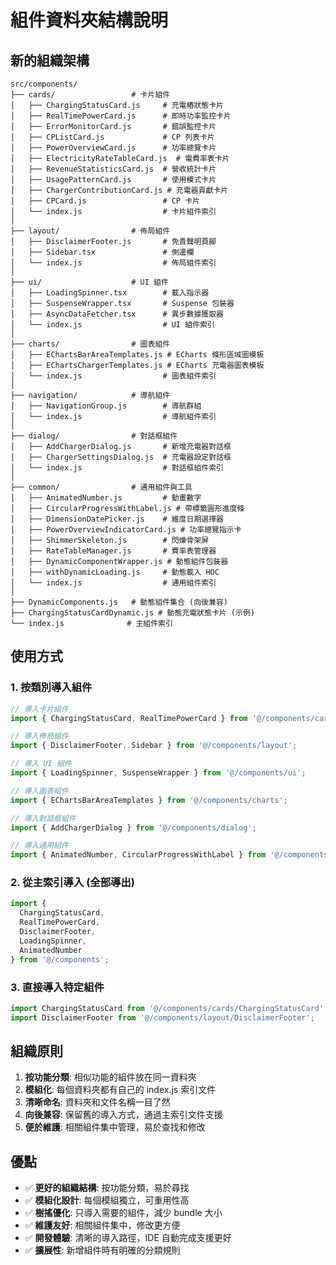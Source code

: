# 組件資料夾結構說明

## 新的組織架構

```
src/components/
├── cards/                 # 卡片組件
│   ├── ChargingStatusCard.js     # 充電樁狀態卡片
│   ├── RealTimePowerCard.js      # 即時功率監控卡片
│   ├── ErrorMonitorCard.js       # 錯誤監控卡片
│   ├── CPListCard.js             # CP 列表卡片
│   ├── PowerOverviewCard.js      # 功率總覽卡片
│   ├── ElectricityRateTableCard.js  # 電費率表卡片
│   ├── RevenueStatisticsCard.js  # 營收統計卡片
│   ├── UsagePatternCard.js       # 使用模式卡片
│   ├── ChargerContributionCard.js # 充電器貢獻卡片
│   ├── CPCard.js                 # CP 卡片
│   └── index.js                  # 卡片組件索引
│
├── layout/                # 佈局組件
│   ├── DisclaimerFooter.js       # 免責聲明頁腳
│   ├── Sidebar.tsx               # 側邊欄
│   └── index.js                  # 佈局組件索引
│
├── ui/                    # UI 組件
│   ├── LoadingSpinner.tsx        # 載入指示器
│   ├── SuspenseWrapper.tsx       # Suspense 包裝器
│   ├── AsyncDataFetcher.tsx      # 異步數據獲取器
│   └── index.js                  # UI 組件索引
│
├── charts/                # 圖表組件
│   ├── EChartsBarAreaTemplates.js # ECharts 條形區域圖模板
│   ├── EChartsChargerTemplates.js # ECharts 充電器圖表模板
│   └── index.js                  # 圖表組件索引
│
├── navigation/            # 導航組件
│   ├── NavigationGroup.js        # 導航群組
│   └── index.js                  # 導航組件索引
│
├── dialog/                # 對話框組件
│   ├── AddChargerDialog.js       # 新增充電器對話框
│   ├── ChargerSettingsDialog.js  # 充電器設定對話框
│   └── index.js                  # 對話框組件索引
│
├── common/                # 通用組件與工具
│   ├── AnimatedNumber.js         # 動畫數字
│   ├── CircularProgressWithLabel.js # 帶標籤圓形進度條
│   ├── DimensionDatePicker.js    # 維度日期選擇器
│   ├── PowerOverviewIndicatorCard.js # 功率總覽指示卡
│   ├── ShimmerSkeleton.js        # 閃爍骨架屏
│   ├── RateTableManager.js       # 費率表管理器
│   ├── DynamicComponentWrapper.js # 動態組件包裝器
│   ├── withDynamicLoading.js     # 動態載入 HOC
│   └── index.js                  # 通用組件索引
│
├── DynamicComponents.js   # 動態組件集合 (向後兼容)
├── ChargingStatusCardDynamic.js # 動態充電狀態卡片 (示例)
└── index.js              # 主組件索引
```

## 使用方式

### 1. 按類別導入組件

```jsx
// 導入卡片組件
import { ChargingStatusCard, RealTimePowerCard } from '@/components/cards';

// 導入佈局組件
import { DisclaimerFooter, Sidebar } from '@/components/layout';

// 導入 UI 組件
import { LoadingSpinner, SuspenseWrapper } from '@/components/ui';

// 導入圖表組件
import { EChartsBarAreaTemplates } from '@/components/charts';

// 導入對話框組件
import { AddChargerDialog } from '@/components/dialog';

// 導入通用組件
import { AnimatedNumber, CircularProgressWithLabel } from '@/components/common';
```

### 2. 從主索引導入 (全部導出)

```jsx
import { 
  ChargingStatusCard, 
  RealTimePowerCard,
  DisclaimerFooter,
  LoadingSpinner,
  AnimatedNumber
} from '@/components';
```

### 3. 直接導入特定組件

```jsx
import ChargingStatusCard from '@/components/cards/ChargingStatusCard';
import DisclaimerFooter from '@/components/layout/DisclaimerFooter';
```

## 組織原則

1. **按功能分類**: 相似功能的組件放在同一資料夾
2. **模組化**: 每個資料夾都有自己的 index.js 索引文件
3. **清晰命名**: 資料夾和文件名稱一目了然
4. **向後兼容**: 保留舊的導入方式，通過主索引文件支援
5. **便於維護**: 相關組件集中管理，易於查找和修改

## 優點

- ✅ **更好的組織結構**: 按功能分類，易於尋找
- ✅ **模組化設計**: 每個模組獨立，可重用性高
- ✅ **樹搖優化**: 只導入需要的組件，減少 bundle 大小
- ✅ **維護友好**: 相關組件集中，修改更方便
- ✅ **開發體驗**: 清晰的導入路徑，IDE 自動完成支援更好
- ✅ **擴展性**: 新增組件時有明確的分類規則
